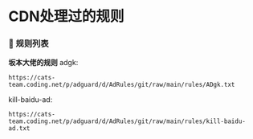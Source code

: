 # CDN处理过的规则
### 📃 规则列表
**坂本大佬的规则**
adgk:
```
https://cats-team.coding.net/p/adguard/d/AdRules/git/raw/main/rules/ADgk.txt
```

kill-baidu-ad:

```
https://cats-team.coding.net/p/adguard/d/AdRules/git/raw/main/rules/kill-baidu-ad.txt
```
